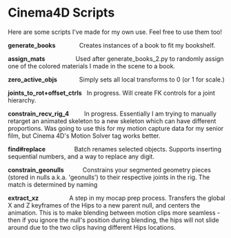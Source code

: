 # Cinema4D Scripts
Here are some scripts I've made for my own use. Feel free to use them too!

**generate_books**               Creates instances of a book to fit my bookshelf.

**assign_mats**                  Used after generate_books_2.py to randomly assign one of the colored materials I made in the scene to a book.

**zero_active_objs**             Simply sets all local transforms to 0 (or 1 for scale.)

**joints_to_rot+offset_ctrls**   In progress. Will create FK controls for a joint hierarchy.

**constrain_recv_rig_4**         In progress. Essentially I am trying to manually retarget an animated skeleton to a new skeleton which can have different proportions. Was going to use this for my motion capture data for my senior film, but Cinema 4D's Motion Solver tag works better.

**find#replace**                 Batch renames selected objects. Supports inserting sequential numbers, and a way to replace any digit.

**constrain_geonulls**           Constrains your segmented geometry pieces (stored in nulls a.k.a. 'geonulls') to their respective joints in the rig. The match is determined by naming

**extract_xz**                   A step in my mocap prep process. Transfers the global X and Z keyframes of the Hips to a new parent null, and centers the animation. This is to make blending between motion clips more seamless - then if you ignore the null's position during blending, the hips will not slide around due to the two clips having different Hips locations.
